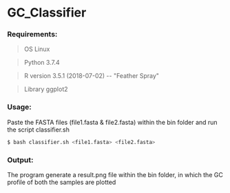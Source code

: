 # GC_Classifier

### Requirements:
> OS Linux

> Python 3.7.4

> R version 3.5.1 (2018-07-02) -- "Feather Spray"

> Library ggplot2

### Usage:
Paste the FASTA files (file1.fasta & file2.fasta) within the bin folder and run the script classifier.sh
```bash
$ bash classifier.sh <file1.fasta> <file2.fasta>
```
### Output:
The program generate a result.png file within the bin folder, in which the GC profile of both the samples are plotted
